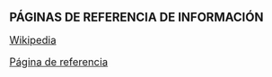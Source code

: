 ## PÁGINAS DE REFERENCIA DE INFORMACIÓN ##

<p style="font-size: 18px;">
  <a href="https://es.wikipedia.org/wiki/Campeonato_mundial_de_f%C3%BAtbol_no_oficial#:~:text=Actualmente%20el%20t%C3%ADtulo%20masculino%20est%C3%A1,27%20de%20octubre%20de%202024.">
    Wikipedia
  </a>
</p>

<p style="font-size: 18px;">
  <a href="https://www.ufwc.co.uk/">Página de referencia</a>
</p>
